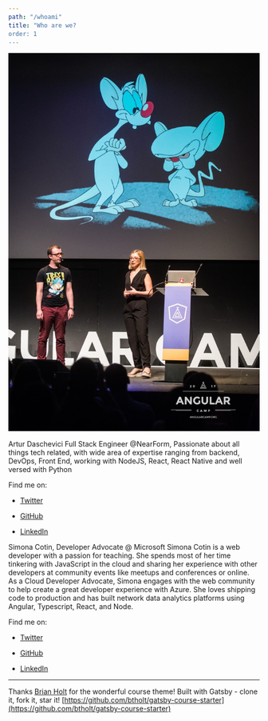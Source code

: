 ```yaml
---
path: "/whoami"
title: "Who are we?
order: 1
---
```


![Simona&Artur](./images/Simona&Artur.jpg)

Artur Daschevici Full Stack Engineer @NearForm, Passionate about all things tech related, with wide area of expertise ranging from backend, DevOps, Front End, working with NodeJS, React, React Native and well versed with Python

Find me on:

- [Twitter](https://twitter.com/_arturdas)

- [GitHub](https://github.com/adaschevici)

- [LinkedIn](https://www.linkedin.com/in/artur-daschevici-b5404815/)

Simona Cotin, Developer Advocate @ Microsoft
Simona Cotin is a web developer with a passion for teaching. She spends most of her time tinkering with JavaScript in the cloud and sharing her experience with other developers at community events like meetups and conferences or online. As a Cloud Developer Advocate, Simona engages with the web community to help create a great developer experience with Azure. She loves shipping code to production and has built network data analytics platforms using Angular, Typescript, React, and Node.

Find me on:

- [Twitter](https://twitter.com/simona_cotin)

- [GitHub](https://github.com/simonaco)

- [LinkedIn](https://www.linkedin.com/in/simona-cotin-2ba8747/)

---

Thanks [Brian Holt](https://twitter.com/holtbt) for the wonderful course theme! Built with Gatsby - clone it, fork it, star it! [https://github.com/btholt/gatsby-course-starter](https://github.com/btholt/gatsby-course-starter)